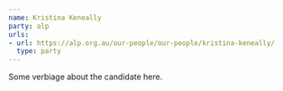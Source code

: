 ```yaml
---
name: Kristina Keneally
party: alp
urls:
- url: https://alp.org.au/our-people/our-people/kristina-keneally/
  type: party
---
```

Some verbiage about the candidate here.
